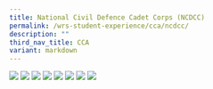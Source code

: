 ```yaml
---
title: National Civil Defence Cadet Corps (NCDCC)
permalink: /wrs-student-experience/cca/ncdcc/
description: ""
third_nav_title: CCA
variant: markdown
---
```

![](/images/CCA/NCDCC_1.jpg)
![](/images/CCA/NCDCC_2.jpg)
![](/images/CCA/NCDCC_3.jpg)
![](/images/CCA/NCDCC_4.jpg)
![](/images/CCA/NCDCC_5.jpg)
![](/images/CCA/NCDCC_6.jpg)
![](/images/CCA/NCDCC_7.jpg)
![](/images/CCA/NCDCC_8.jpg)